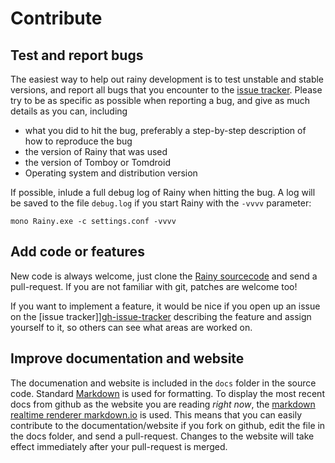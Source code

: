 Contribute
==========

Test and report bugs
--------------------

The easiest way to help out rainy development is to test unstable and stable versions, and report all bugs that you encounter to the [issue tracker][gh-issue-tracker]. Please try to be as specific as possible when reporting a bug, and give as much details as you can, including

* what you did to hit the bug, preferably a step-by-step description of how to reproduce the bug
* the version of Rainy that was used
* the version of Tomboy or Tomdroid
* Operating system and distribution version

If possible, inlude a full debug log of Rainy when hitting the bug. A log will be saved to the file `debug.log` if you start Rainy with the `-vvvv` parameter:

    mono Rainy.exe -c settings.conf -vvvv


Add code or features
--------------------

New code is always welcome, just clone the [Rainy sourcecode][rainy] and send a pull-request. If you are not familiar with git, patches are welcome too!

If you want to implement a feature, it would be nice if you open up an issue on the [issue tracker]][gh-issue-tracker] describing the feature and assign yourself to it, so others can see what areas are worked on.

Improve documentation and website
---------------------------------

The documenation and website is included in the `docs` folder in the source code. Standard [Markdown][markdown] is used for formatting. To display the most recent docs from github as the website you are reading *right now*, the [markdown realtime renderer markdown.io][markdown.io] is used. This means that you can easily contribute to the documentation/website if you fork on github, edit the file in the docs folder, and send a pull-request. Changes to the website will take effect immediately after your pull-request is merged.


[gh-issue-tracker]: https://github.com/Dynalon/Rainy/issues
[rainy]: https://github.com/Dynalon/Rainy/
[markdown]: http://daringfireball.net/projects/markdown/
[markdown.io]: http://www.markdown.io/


